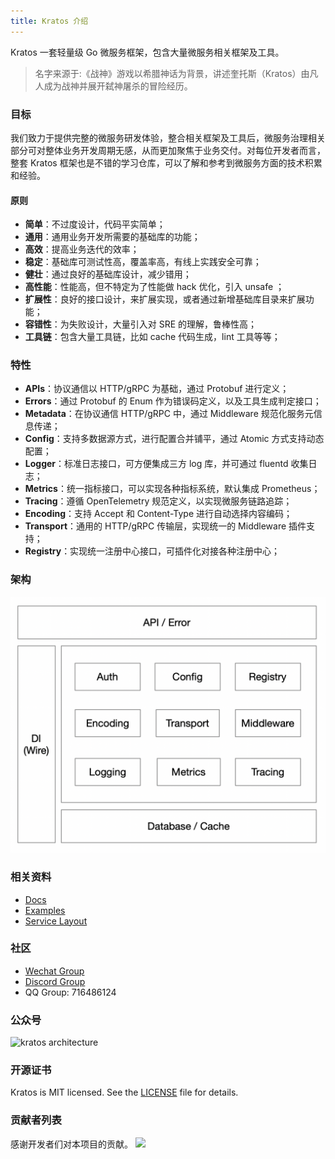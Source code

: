 ```yaml
---
title: Kratos 介绍
---
```

Kratos 一套轻量级 Go 微服务框架，包含大量微服务相关框架及工具。  

> 名字来源于:《战神》游戏以希腊神话为背景，讲述奎托斯（Kratos）由凡人成为战神并展开弑神屠杀的冒险经历。

### 目标

我们致力于提供完整的微服务研发体验，整合相关框架及工具后，微服务治理相关部分可对整体业务开发周期无感，从而更加聚焦于业务交付。对每位开发者而言，整套 Kratos 框架也是不错的学习仓库，可以了解和参考到微服务方面的技术积累和经验。

#### 原则

* **简单**：不过度设计，代码平实简单；
* **通用**：通用业务开发所需要的基础库的功能；
* **高效**：提高业务迭代的效率；
* **稳定**：基础库可测试性高，覆盖率高，有线上实践安全可靠；
* **健壮**：通过良好的基础库设计，减少错用；
* **高性能**：性能高，但不特定为了性能做 hack 优化，引入 unsafe ；
* **扩展性**：良好的接口设计，来扩展实现，或者通过新增基础库目录来扩展功能；
* **容错性**：为失败设计，大量引入对 SRE 的理解，鲁棒性高；
* **工具链**：包含大量工具链，比如 cache 代码生成，lint 工具等等；

### 特性

* **APIs**：协议通信以 HTTP/gRPC 为基础，通过 Protobuf 进行定义；
* **Errors**：通过 Protobuf 的 Enum 作为错误码定义，以及工具生成判定接口；
* **Metadata**：在协议通信 HTTP/gRPC 中，通过 Middleware 规范化服务元信息传递；
* **Config**：支持多数据源方式，进行配置合并铺平，通过 Atomic 方式支持动态配置；
* **Logger**：标准日志接口，可方便集成三方 log 库，并可通过 fluentd 收集日志；
* **Metrics**：统一指标接口，可以实现各种指标系统，默认集成 Prometheus；
* **Tracing**：遵循 OpenTelemetry 规范定义，以实现微服务链路追踪；
* **Encoding**：支持 Accept 和 Content-Type 进行自动选择内容编码；
* **Transport**：通用的 HTTP/gRPC 传输层，实现统一的 Middleware 插件支持；
* **Registry**：实现统一注册中心接口，可插件化对接各种注册中心；

### 架构

<img src="/images/arch.png" alt="kratos architecture" width="650px" />

### 相关资料

* [Docs](https://go-kratos.dev/)
* [Examples](https://github.com/go-kratos/examples)
* [Service Layout](https://github.com/go-kratos/kratos-layout)

### 社区

* [Wechat Group](https://github.com/go-kratos/kratos/issues/682)
* [Discord Group](https://discord.gg/BWzJsUJ)
* QQ Group: 716486124

### 公众号

<img src="/images/wechat.png" alt="kratos architecture" width="650px" />

### 开源证书

Kratos is MIT licensed. See the [LICENSE](https://github.com/go-kratos/kratos/blob/main/LICENSE) file for details.

### 贡献者列表

感谢开发者们对本项目的贡献。
<a href="https://github.com/go-kratos/kratos/graphs/contributors">
  <img src="https://contrib.rocks/image?repo=go-kratos/kratos" />
</a>
